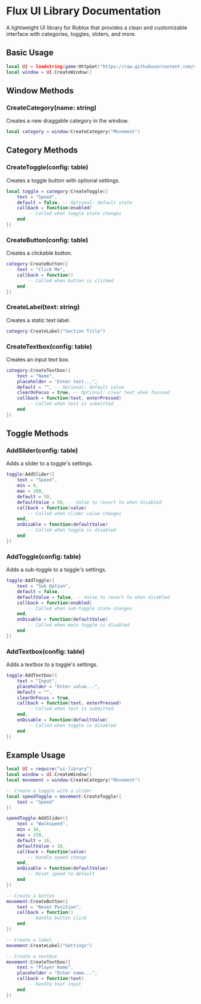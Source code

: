 # Flux UI Library Documentation

A lightweight UI library for Roblox that provides a clean and customizable interface with categories, toggles, sliders, and more.

## Basic Usage

```lua
local UI = loadstring(game:HttpGet("https://raw.githubusercontent.com/scar17off/scarhack/refs/heads/main/libraries/ui-library.lua"))()
local window = UI.CreateWindow()
```

## Window Methods

### CreateCategory(name: string)
Creates a new draggable category in the window.
```lua
local category = window:CreateCategory("Movement")
```

## Category Methods

### CreateToggle(config: table)
Creates a toggle button with optional settings.
```lua
local toggle = category:CreateToggle({
    text = "Speed",
    default = false, -- Optional: default state
    callback = function(enabled)
        -- Called when toggle state changes
    end
})
```

### CreateButton(config: table)
Creates a clickable button.
```lua
category:CreateButton({
    text = "Click Me",
    callback = function()
        -- Called when button is clicked
    end
})
```

### CreateLabel(text: string)
Creates a static text label.
```lua
category:CreateLabel("Section Title")
```

### CreateTextbox(config: table)
Creates an input text box.
```lua
category:CreateTextbox({
    text = "Name",
    placeholder = "Enter text...",
    default = "", -- Optional: default value
    clearOnFocus = true, -- Optional: clear text when focused
    callback = function(text, enterPressed)
        -- Called when text is submitted
    end
})
```

## Toggle Methods

### AddSlider(config: table)
Adds a slider to a toggle's settings.
```lua
toggle:AddSlider({
    text = "Speed",
    min = 0,
    max = 100,
    default = 50,
    defaultValue = 50, -- Value to revert to when disabled
    callback = function(value)
        -- Called when slider value changes
    end,
    onDisable = function(defaultValue)
        -- Called when toggle is disabled
    end
})
```

### AddToggle(config: table)
Adds a sub-toggle to a toggle's settings.
```lua
toggle:AddToggle({
    text = "Sub Option",
    default = false,
    defaultValue = false, -- Value to revert to when disabled
    callback = function(enabled)
        -- Called when sub-toggle state changes
    end,
    onDisable = function(defaultValue)
        -- Called when main toggle is disabled
    end
})
```

### AddTextbox(config: table)
Adds a textbox to a toggle's settings.
```lua
toggle:AddTextbox({
    text = "Input",
    placeholder = "Enter value...",
    default = "",
    clearOnFocus = true,
    callback = function(text, enterPressed)
        -- Called when text is submitted
    end,
    onDisable = function(defaultValue)
        -- Called when toggle is disabled
    end
})
```

## Example Usage

```lua
local UI = require("ui-library")
local window = UI.CreateWindow()
local movement = window:CreateCategory("Movement")

-- Create a toggle with a slider
local speedToggle = movement:CreateToggle({
    text = "Speed"
})

speedToggle:AddSlider({
    text = "Walkspeed",
    min = 16,
    max = 150,
    default = 16,
    defaultValue = 16,
    callback = function(value)
        -- Handle speed change
    end,
    onDisable = function(defaultValue)
        -- Reset speed to default
    end
})

-- Create a button
movement:CreateButton({
    text = "Reset Position",
    callback = function()
        -- Handle button click
    end
})

-- Create a label
movement:CreateLabel("Settings")

-- Create a textbox
movement:CreateTextbox({
    text = "Player Name",
    placeholder = "Enter name...",
    callback = function(text)
        -- Handle text input
    end
})
